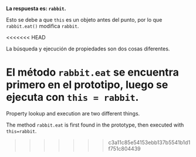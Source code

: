 **La respuesta es: `rabbit`.**

Esto se debe a que `this` es un objeto antes del punto, por lo que `rabbit.eat()` modifica `rabbit`.

<<<<<<< HEAD

La búsqueda y ejecución de propiedades son dos cosas diferentes.

El método `rabbit.eat` se encuentra primero en el prototipo, luego se ejecuta con `this = rabbit`.
=======
Property lookup and execution are two different things.

The method `rabbit.eat` is first found in the prototype, then executed with `this=rabbit`.
>>>>>>> c3a11c85e54153ebb137b5541b1d1f751c804439

